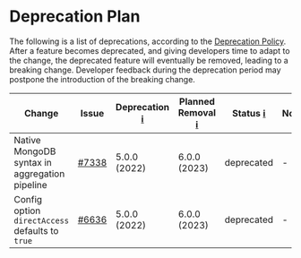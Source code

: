 # Deprecation Plan <!-- omit in toc -->

The following is a list of deprecations, according to the [Deprecation Policy](https://github.com/parse-community/parse-server/blob/master/CONTRIBUTING.md#deprecation-policy). After a feature becomes deprecated, and giving developers time to adapt to the change, the deprecated feature will eventually be removed, leading to a breaking change. Developer feedback during the deprecation period may postpone the introduction of the breaking change.

| Change                                          | Issue                                                                | Deprecation [ℹ️][i_deprecation] | Planned Removal [ℹ️][i_removal] | Status [ℹ️][i_status] | Notes |
|-------------------------------------------------|----------------------------------------------------------------------|---------------------------------|---------------------------------|-----------------------|-------|
| Native MongoDB syntax in aggregation pipeline   | [#7338](https://github.com/parse-community/parse-server/issues/7338) | 5.0.0 (2022)                    | 6.0.0 (2023)                    | deprecated            | -     |
| Config option `directAccess` defaults to `true` | [#6636](https://github.com/parse-community/parse-server/pull/6636)   | 5.0.0 (2022)                    | 6.0.0 (2023)                    | deprecated            | -     |

[i_deprecation]: ## "The version and date of the deprecation."
[i_removal]: ## "The version and date of the planned removal."
[i_status]: ## "The current status of the deprecation: deprecated (the feature is deprecated and still available), removed (the deprecated feature has been removed and is unavailable), retracted (the deprecation has been retracted and the feature will not be removed."
